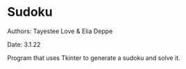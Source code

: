 # Sudoku
Authors: Tayestee Love & Elia Deppe

Date: 3.1.22

Program that uses Tkinter to generate a sudoku and solve it.

